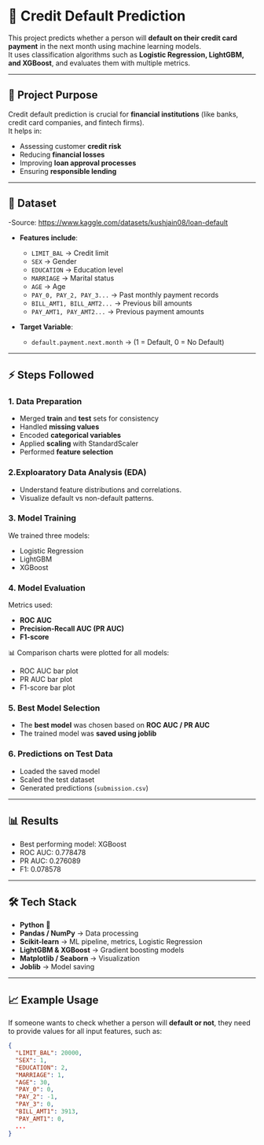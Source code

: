 # 🏦 Credit Default Prediction

This project predicts whether a person will **default on their credit card payment** in the next month using machine learning models.  
It uses classification algorithms such as **Logistic Regression, LightGBM, and XGBoost**, and evaluates them with multiple metrics.

---

## 📌 Project Purpose
Credit default prediction is crucial for **financial institutions** (like banks, credit card companies, and fintech firms).  
It helps in:
- Assessing customer **credit risk**  
- Reducing **financial losses**  
- Improving **loan approval processes**  
- Ensuring **responsible lending**

---

## 📂 Dataset
-Source: https://www.kaggle.com/datasets/kushjain08/loan-default

- **Features include**:  
  - `LIMIT_BAL` → Credit limit  
  - `SEX` → Gender  
  - `EDUCATION` → Education level  
  - `MARRIAGE` → Marital status  
  - `AGE` → Age  
  - `PAY_0, PAY_2, PAY_3...` → Past monthly payment records  
  - `BILL_AMT1, BILL_AMT2...` → Previous bill amounts  
  - `PAY_AMT1, PAY_AMT2...` → Previous payment amounts  

- **Target Variable**:  
  - `default.payment.next.month` → (1 = Default, 0 = No Default)

---

## ⚡ Steps Followed
### 1. Data Preparation  
- Merged **train** and **test** sets for consistency  
- Handled **missing values**  
- Encoded **categorical variables**  
- Applied **scaling** with StandardScaler  
- Performed **feature selection**

### 2.Exploaratory Data Analysis (EDA)
- Understand feature distributions and correlations.
- Visualize default vs non-default patterns.

### 3. Model Training  
We trained three models:  
- Logistic Regression  
- LightGBM  
- XGBoost  

### 4. Model Evaluation  
Metrics used:  
- **ROC AUC**  
- **Precision-Recall AUC (PR AUC)**  
- **F1-score**  

📊 Comparison charts were plotted for all models:
- ROC AUC bar plot  
- PR AUC bar plot  
- F1-score bar plot  

### 5. Best Model Selection  
- The **best model** was chosen based on **ROC AUC / PR AUC**  
- The trained model was **saved using joblib**  

### 6. Predictions on Test Data  
- Loaded the saved model  
- Scaled the test dataset  
- Generated predictions (`submission.csv`)  

---

## 📊 Results
- Best performing model: XGBoost
- ROC AUC: 0.778478
- PR AUC:  0.276089
-  F1: 0.078578

---

## 🛠️ Tech Stack
- **Python** 🐍  
- **Pandas / NumPy** → Data processing  
- **Scikit-learn** → ML pipeline, metrics, Logistic Regression  
- **LightGBM & XGBoost** → Gradient boosting models  
- **Matplotlib / Seaborn** → Visualization  
- **Joblib** → Model saving  

---

## 📈 Example Usage
If someone wants to check whether a person will **default or not**, they need to provide values for all input features, such as:

```json
{
  "LIMIT_BAL": 20000,
  "SEX": 1,
  "EDUCATION": 2,
  "MARRIAGE": 1,
  "AGE": 30,
  "PAY_0": 0,
  "PAY_2": -1,
  "PAY_3": 0,
  "BILL_AMT1": 3913,
  "PAY_AMT1": 0,
  ...
}

